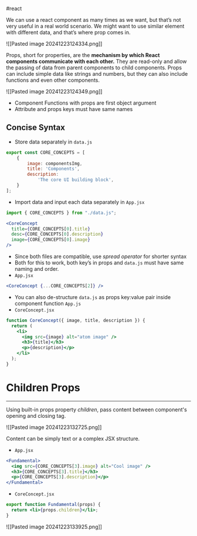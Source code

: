 #react 

We can use a react component as many times as we want, but that’s not very useful in a real world scenario. We might want to use similar element with different data, and that’s where prop comes in.

![[Pasted image 20241223124334.png]]

Props, short for properties, are the **mechanism by which React components communicate with each other.** They are read-only and allow the passing of data from parent components to child components. Props can include simple data like strings and numbers, but they can also include functions and even other components.

![[Pasted image 20241223124349.png]]

- Component Functions with props are first object argument
- Attribute and props keys must have same names

## Concise Syntax

- Store data separately in `data.js`
```jsx
export const CORE_CONCEPTS = [
	{
		image: componentsImg,
		title: 'Components',
		description:
			'The core UI building block',
	}
];
```

- Import data and input each data separately in `App.jsx`
```jsx
import { CORE_CONCEPTS } from "./data.js";

<CoreConcept
  title={CORE_CONCEPTS[0].title}
  desc={CORE_CONCEPTS[0].description}
  image={CORE_CONCEPTS[0].image}
/>
```

- Since both files are compatible, use *spread operator* for shorter syntax
- Both for this to work, both key’s in props and `data.js` must have same naming and order.
- `App.jsx`
```jsx
<CoreConcept {...CORE_CONCEPTS[2]} />
```

- You can also de-structure `data.js` as props key:value pair inside component function `App.js`
- `CoreConcept.jsx`
```jsx
function CoreConcept({ image, title, description }) {
  return (
    <li>
      <img src={image} alt="atom image" />
      <h3>{title}</h3>
      <p>{description}</p>
    </li>
  );
}
```

# Children Props
---

Using built-in props property *children*, pass content between component's opening and closing tag.

![[Pasted image 20241223132725.png]]

Content can be simply text or a complex JSX structure.

- `App.jsx`
```jsx
<Fundamental>
  <img src={CORE_CONCEPTS[3].image} alt="Cool image" />
  <h3>{CORE_CONCEPTS[3].title}</h3>
  <p>{CORE_CONCEPTS[3].description}</p>
</Fundamental>
```

- `CoreConcept.jsx`
```jsx
export function Fundamental(props) {
  return <li>{props.children}</li>;
}
```

![[Pasted image 20241223133925.png]]

